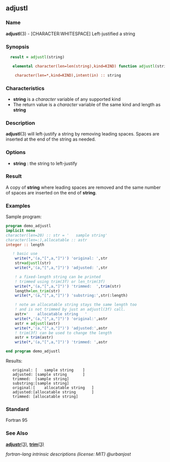 ## adjustl

### **Name**

**adjustl**(3) - \[CHARACTER:WHITESPACE\] Left-justified a string

### **Synopsis**

```fortran
  result = adjustl(string)
```

```fortran
   elemental character(len=len(string),kind=KIND) function adjustl(string)

    character(len=*,kind=KIND),intent(in) :: string
```

### **Characteristics**

- **string** is a _character_ variable of any supported kind
- The return value is a _character_ variable of the same kind
  and length as **string**

### **Description**

**adjustl**(3) will left-justify a string by removing leading
spaces. Spaces are inserted at the end of the string as needed.

### **Options**

- **string**
  : the string to left-justify

### **Result**

A copy of **string** where leading spaces are removed and the same
number of spaces are inserted on the end of **string**.

### **Examples**

Sample program:

```fortran
program demo_adjustl
implicit none
character(len=20) :: str = '   sample string'
character(len=:),allocatable :: astr
integer :: length

   ! basic use
    write(*,'(a,"[",a,"]")') 'original: ',str
    str=adjustl(str)
    write(*,'(a,"[",a,"]")') 'adjusted: ',str

    ! a fixed-length string can be printed
    ! trimmed using trim(3f) or len_trim(3f)
    write(*,'(a,"[",a,"]")') 'trimmed:  ',trim(str)
    length=len_trim(str)
    write(*,'(a,"[",a,"]")') 'substring:',str(:length)

    ! note an allocatable string stays the same length too
    ! and is not trimmed by just an adjustl(3f) call.
    astr='    allocatable string   '
    write(*,'(a,"[",a,"]")') 'original:',astr
    astr = adjustl(astr)
    write(*,'(a,"[",a,"]")') 'adjusted:',astr
    ! trim(3f) can be used to change the length
    astr = trim(astr)
    write(*,'(a,"[",a,"]")') 'trimmed: ',astr

end program demo_adjustl
```

Results:

```text
   original: [   sample string    ]
   adjusted: [sample string       ]
   trimmed:  [sample string]
   substring:[sample string]
   original:[    allocatable string   ]
   adjusted:[allocatable string       ]
   trimmed: [allocatable string]
```

### **Standard**

Fortran 95

### **See Also**

[**adjustr**(3)](#adjustr),
[**trim**(3)](#trim)

_fortran-lang intrinsic descriptions (license: MIT) \@urbanjost_
